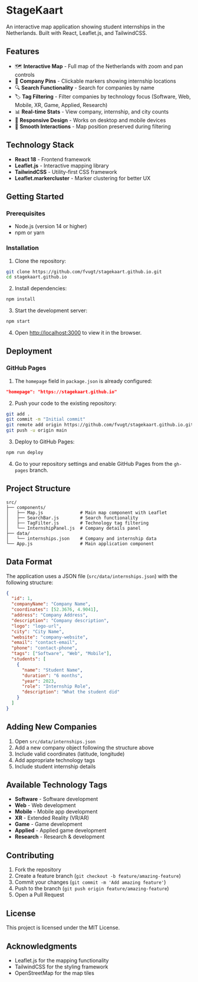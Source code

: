 # StageKaart

An interactive map application showing student internships in the Netherlands. Built with React, Leaflet.js, and TailwindCSS.

## Features

- 🗺️ **Interactive Map** - Full map of the Netherlands with zoom and pan controls
- 📍 **Company Pins** - Clickable markers showing internship locations
- 🔍 **Search Functionality** - Search for companies by name
- 🏷️ **Tag Filtering** - Filter companies by technology focus (Software, Web, Mobile, XR, Game, Applied, Research)
- 📊 **Real-time Stats** - View company, internship, and city counts
- 📱 **Responsive Design** - Works on desktop and mobile devices
- 🎯 **Smooth Interactions** - Map position preserved during filtering

## Technology Stack

- **React 18** - Frontend framework
- **Leaflet.js** - Interactive mapping library
- **TailwindCSS** - Utility-first CSS framework
- **Leaflet.markercluster** - Marker clustering for better UX

## Getting Started

### Prerequisites

- Node.js (version 14 or higher)
- npm or yarn

### Installation

1. Clone the repository:
```bash
git clone https://github.com/fvugt/stagekaart.github.io.git
cd stagekaart.github.io
```

2. Install dependencies:
```bash
npm install
```

3. Start the development server:
```bash
npm start
```

4. Open [http://localhost:3000](http://localhost:3000) to view it in the browser.

## Deployment

### GitHub Pages

1. The `homepage` field in `package.json` is already configured:
```json
"homepage": "https://stagekaart.github.io"
```

2. Push your code to the existing repository:
```bash
git add .
git commit -m "Initial commit"
git remote add origin https://github.com/fvugt/stagekaart.github.io.git
git push -u origin main
```

3. Deploy to GitHub Pages:
```bash
npm run deploy
```

4. Go to your repository settings and enable GitHub Pages from the `gh-pages` branch.

## Project Structure

```
src/
├── components/
│   ├── Map.js              # Main map component with Leaflet
│   ├── SearchBar.js        # Search functionality
│   ├── TagFilter.js        # Technology tag filtering
│   └── InternshipPanel.js  # Company details panel
├── data/
│   └── internships.json    # Company and internship data
└── App.js                  # Main application component
```

## Data Format

The application uses a JSON file (`src/data/internships.json`) with the following structure:

```json
{
  "id": 1,
  "companyName": "Company Name",
  "coordinates": [52.3676, 4.9041],
  "address": "Company Address",
  "description": "Company description",
  "logo": "logo-url",
  "city": "City Name",
  "website": "company-website",
  "email": "contact-email",
  "phone": "contact-phone",
  "tags": ["Software", "Web", "Mobile"],
  "students": [
    {
      "name": "Student Name",
      "duration": "6 months",
      "year": 2023,
      "role": "Internship Role",
      "description": "What the student did"
    }
  ]
}
```

## Adding New Companies

1. Open `src/data/internships.json`
2. Add a new company object following the structure above
3. Include valid coordinates (latitude, longitude)
4. Add appropriate technology tags
5. Include student internship details

## Available Technology Tags

- **Software** - Software development
- **Web** - Web development
- **Mobile** - Mobile app development
- **XR** - Extended Reality (VR/AR)
- **Game** - Game development
- **Applied** - Applied game development
- **Research** - Research & development

## Contributing

1. Fork the repository
2. Create a feature branch (`git checkout -b feature/amazing-feature`)
3. Commit your changes (`git commit -m 'Add amazing feature'`)
4. Push to the branch (`git push origin feature/amazing-feature`)
5. Open a Pull Request

## License

This project is licensed under the MIT License.

## Acknowledgments

- Leaflet.js for the mapping functionality
- TailwindCSS for the styling framework
- OpenStreetMap for the map tiles 